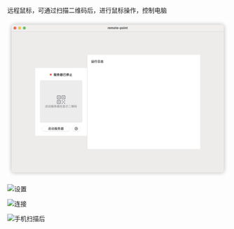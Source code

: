 远程鼠标，可通过扫描二维码后，进行鼠标操作，控制电脑


![初始化](./assets/init.png)

![设置](./assets/setting.png)

![连接](./assets/link.png.png)

![手机扫描后](./assets/phone.jpeg.png)